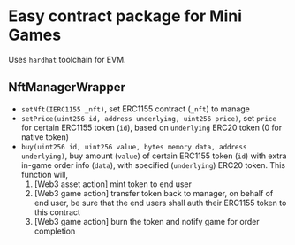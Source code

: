 # Easy contract package for Mini Games

Uses `hardhat` toolchain for EVM.

## NftManagerWrapper

- `setNft(IERC1155 _nft)`, set ERC1155 contract (`_nft`) to manage
- `setPrice(uint256 id, address underlying, uint256 price)`, set `price` for certain ERC1155 token (`id`), based on `underlying` ERC20 token (0 for native token)
- `buy(uint256 id, uint256 value, bytes memory data, address underlying)`, buy amount (`value`) of certain ERC1155 token (`id`) with extra in-game order info (`data`), with specified (`underlying`) ERC20 token. This function will,
   1. [Web3 asset action] mint token to end user
   2. [Web3 game action] transfer token back to manager, on behalf of end user, be sure that the end users shall auth their ERC1155 token to this contract
   3. [Web3 game action] burn the token and notify game for order completion
